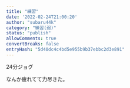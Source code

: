 ```yaml
---
title: "練習"
date: '2022-02-24T21:00:20'
author: "subaru44k"
category: "練習(弱)"
status: "publish"
allowComments: true
convertBreaks: false
entryHash: "5d40dc4c4bd5e955b9b37ebbc2d3e891"
---
```

24分ジョグ

なんか疲れてて力尽きた。
